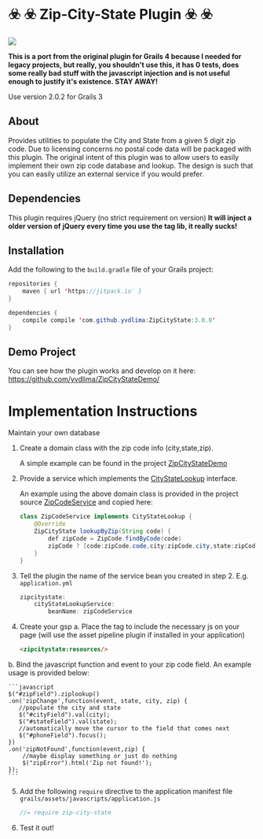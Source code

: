# :biohazard: :biohazard: Zip-City-State Plugin :biohazard: :biohazard:

[![](https://jitpack.io/v/yvdlima/ZipCityState.svg)](https://jitpack.io/#yvdlima/ZipCityState)

**This is a port from the original plugin for Grails 4 because I needed for legacy projects, but really, you shouldn't use this, it has 0 tests, does some really bad stuff with the javascript injection and is not useful enough to justify it's existence. STAY AWAY!**

Use version 2.0.2 for Grails 3

## About

Provides utilities to populate the City and State from a given 5 digit zip code. Due to licensing concerns no postal
code data will be packaged with this plugin. The original intent of this plugin was to allow users to easily implement
their own zip code database and lookup.  The design is such that you can easily utilize an external service if you would
prefer.

## Dependencies

This plugin requires jQuery (no strict requirement on version) **It will inject a older version of jQuery every time you use the tag lib, it really sucks!**

## Installation

Add the following to the `build.gradle` file of your Grails project:

```java
repositories {
    maven { url 'https://jitpack.io' }
}

dependencies {
    compile compile 'com.github.yvdlima:ZipCityState:3.0.0'
}
```

## Demo Project

You can see how the plugin works and develop on it here: <https://github.com/yvdlima/ZipCityStateDemo/>

# Implementation Instructions

Maintain your own database

1. Create a domain class with the zip code info (city,state,zip).
   
    A simple example can be found in the project [ZipCityStateDemo](https://github.com/yvdlima/ZipCityStateDemo/blob/main/grails-app/domain/zipcitystatedemo/ZipCode.groovy)

2. Provide a service which implements the [CityStateLookup](src/main/groovy/grails/plugin/zipcitystate/CityStateLookup.groovy) interface.
   
    An example using the above domain class is provided in the project source [ZipCodeService](https://github.com/yvdlima/ZipCityStateDemo/blob/main/grails-app/services/zipcitystatedemo/ZipCodeService.groovy)
    and copied here:

    ```java
    class ZipCodeService implements CityStateLookup {
        @Override
        ZipCityState lookupByZip(String code) {
            def zipCode = ZipCode.findByCode(code)
            zipCode ? [code:zipCode.code,city:zipCode.city,state:zipCode.state] as ZipCityState : null
        }
    }
    ```

3. Tell the plugin the name of the service bean you created in step 2.
   E.g. ```application.yml```

    ```java
    zipcitystate:
        cityStateLookupService:
            beanName: zipCodeService
    ```
4. Create your gsp
   a. Place the tag to include the necessary js on your page (will use the asset pipeline plugin if installed in your application)

    ```html
    <zipcitystate:resources/>
    ```
b. Bind the javascript function and event to your zip code field. An example usage is provided below:

    ```javascript
    $("#zipField").ziplookup()
    .on('zipChange',function(event, state, city, zip) {
       //populate the city and state
       $("#cityField").val(city);
       $("#stateField").val(state);
       //automatically move the cursor to the field that comes next
       $("#phoneField").focus();
    })
    .on('zipNotFound',function(event,zip) {
        //maybe display something or just do nothing
        $("zipError").html('Zip not found!');
    });
    ```
5. Add the following ```require``` directive to the application manifest file ```grails/assets/javascripts/application.js```

    ```javascript
    //= require zip-city-state
    ```
6. Test it out!
